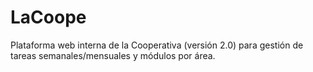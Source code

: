 # LaCoope

Plataforma web interna de la Cooperativa (versión 2.0) para gestión de tareas semanales/mensuales y módulos por área.